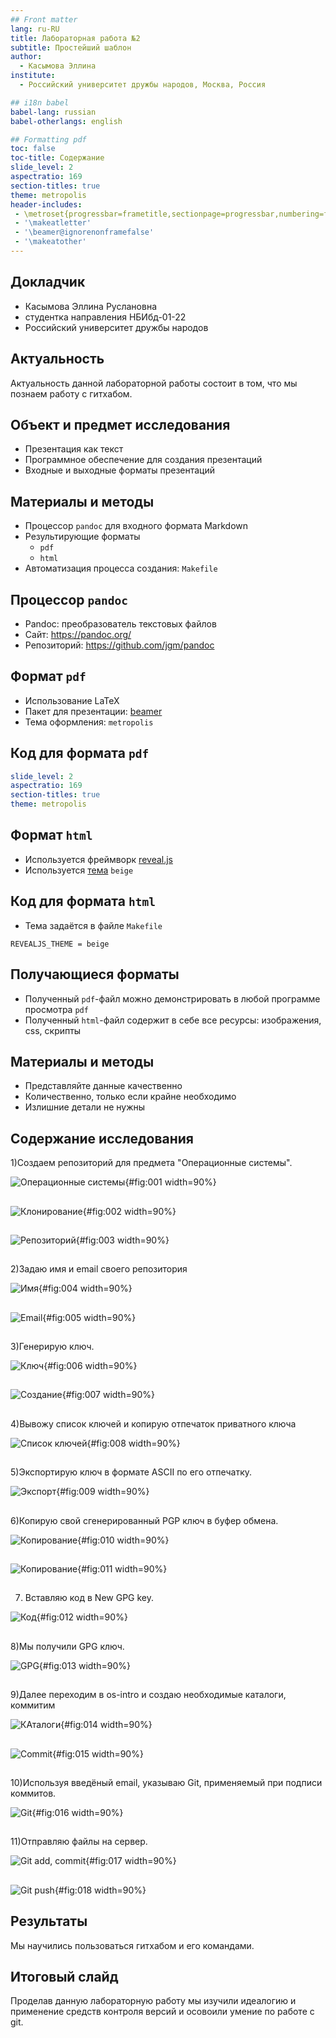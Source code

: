 ```yaml
---
## Front matter
lang: ru-RU
title: Лабораторная работа №2
subtitle: Простейший шаблон
author:
  - Касымова Эллина
institute:
  - Российский университет дружбы народов, Москва, Россия

## i18n babel
babel-lang: russian
babel-otherlangs: english

## Formatting pdf
toc: false
toc-title: Содержание
slide_level: 2
aspectratio: 169
section-titles: true
theme: metropolis
header-includes:
 - \metroset{progressbar=frametitle,sectionpage=progressbar,numbering=fraction}
 - '\makeatletter'
 - '\beamer@ignorenonframefalse'
 - '\makeatother'
---
```


## Докладчик


  * Касымова Эллина Руслановна
  * студентка направления НБИбд-01-22
  * Российский университет дружбы народов


## Актуальность

Актуальность данной лабораторной работы состоит в том, что мы познаем работу с гитхабом.

## Объект и предмет исследования

- Презентация как текст
- Программное обеспечение для создания презентаций
- Входные и выходные форматы презентаций

## Материалы и методы

- Процессор `pandoc` для входного формата Markdown
- Результирующие форматы
	- `pdf`
	- `html`
- Автоматизация процесса создания: `Makefile`

## Процессор `pandoc`

- Pandoc: преобразователь текстовых файлов
- Сайт: <https://pandoc.org/>
- Репозиторий: <https://github.com/jgm/pandoc>

## Формат `pdf`

- Использование LaTeX
- Пакет для презентации: [beamer](https://ctan.org/pkg/beamer)
- Тема оформления: `metropolis`

## Код для формата `pdf`

```yaml
slide_level: 2
aspectratio: 169
section-titles: true
theme: metropolis
```

## Формат `html`

- Используется фреймворк [reveal.js](https://revealjs.com/)
- Используется [тема](https://revealjs.com/themes/) `beige`

## Код для формата `html`

- Тема задаётся в файле `Makefile`

```make
REVEALJS_THEME = beige 
```


## Получающиеся форматы

- Полученный `pdf`-файл можно демонстрировать в любой программе просмотра `pdf`
- Полученный `html`-файл содержит в себе все ресурсы: изображения, css, скрипты


## Материалы и методы

- Представляйте данные качественно
- Количественно, только если крайне необходимо
- Излишние детали не нужны

## Содержание исследования

1)Создаем репозиторий для предмета "Операционные системы".

![Операционные системы](image/2.1.png){#fig:001 width=90%}

##

![Клонирование](image/2.2.png){#fig:002 width=90%}

##

![Репозиторий](image/2.3.png){#fig:003 width=90%}

##

2)Задаю имя и email своего репозитория

![Имя](image/2.4.png){#fig:004 width=90%}

##

![Email](image/2.5.png){#fig:005 width=90%}

##


3)Генерирую ключ.

![Ключ](image/2.6.png){#fig:006 width=90%}

##

![Создание](image/2.7.png){#fig:007 width=90%}

##

4)Вывожу список ключей и копирую отпечаток приватного ключа

![Список ключей](image/2.8.png){#fig:008 width=90%}

##

5)Экспортирую ключ в формате ASCII по его отпечатку.

![Экспорт](image/2.9.png){#fig:009 width=90%}

##

6)Копирую свой сгенерированный PGP ключ в буфер обмена.

![Копирование](image/2.10.png){#fig:010 width=90%}

##

![Копирование](image/2.11.png){#fig:011 width=90%}

##

7) Вставляю код в New GPG key.

![Код](image/2.12.png){#fig:012 width=90%}

##

8)Мы получили GPG ключ.

![GPG](image/2.13.png){#fig:013 width=90%}

##

9)Далее переходим в os-intro и создаю необходимые каталоги, коммитим

![КАталоги](image/2.14.png){#fig:014 width=90%}

##

![Commit](image/2.15.png){#fig:015 width=90%}

##

10)Используя введёный email, указываю Git, применяемый при подписи коммитов.

![Git](image/2.16.png){#fig:016 width=90%}

##

11)Отправляю файлы на сервер.

![Git add, commit](image/2.17.png){#fig:017 width=90%}

##

![Git push](image/2.18.png){#fig:018 width=90%}


## Результаты

Мы научились пользоваться гитхабом и его командами.


## Итоговый слайд

Проделав данную лабораторную работу мы изучили идеалогию и применение средств контроля версий и осовоили умение по работе с git.


